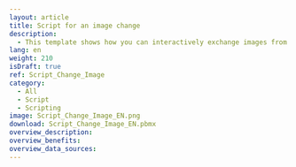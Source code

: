 ```yaml
---
layout: article
title: Script for an image change
description: 
  - This template shows how you can interactively exchange images from local or web resources.
lang: en
weight: 210
isDraft: true
ref: Script_Change_Image
category:
  - All
  - Script
  - Scripting
image: Script_Change_Image_EN.png
download: Script_Change_Image_EN.pbmx
overview_description:
overview_benefits:
overview_data_sources:
---
```

